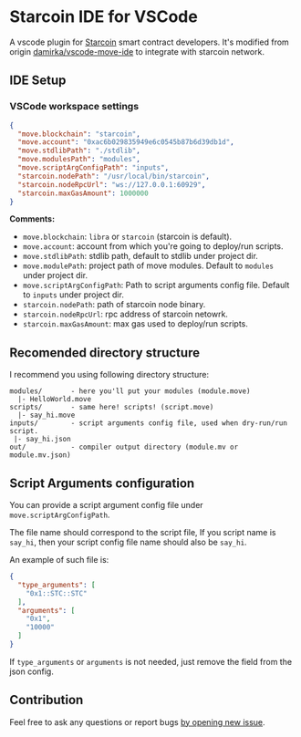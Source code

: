 # Starcoin IDE for VSCode

A vscode plugin for [Starcoin](https://github.com/starcoinorg/starcoin) smart contract developers.
It's modified from origin [damirka/vscode-move-ide](https://github.com/damirka/vscode-move-ide) to integrate with starcoin network.

## IDE Setup

### VSCode workspace settings

```json
{
  "move.blockchain": "starcoin",
  "move.account": "0xac6b029835949e6c0545b87b6d39db1d",
  "move.stdlibPath": "./stdlib",
  "move.modulesPath": "modules",
  "move.scriptArgConfigPath": "inputs",
  "starcoin.nodePath": "/usr/local/bin/starcoin",
  "starcoin.nodeRpcUrl": "ws://127.0.0.1:60929",
  "starcoin.maxGasAmount": 1000000
}
```

**Comments:**

- `move.blockchain`: `libra` or `starcoin` (starcoin is default).
- `move.account`: account from which you're going to deploy/run scripts.
- `move.stdlibPath`: stdlib path, default to stdlib under project dir.
- `move.modulePath`: project path of move modules. Default to `modules` under project dir.
- `move.scriptArgConfigPath`: Path to script arguments config file. Default to `inputs` under project dir.
- `starcoin.nodePath`: path of starcoin node binary.
- `starcoin.nodeRpcUrl`: rpc address of starcoin netowrk.
- `starcoin.maxGasAmount`: max gas used to deploy/run scripts.


## Recomended directory structure

I recommend you using following directory structure:
```
modules/       - here you'll put your modules (module.move)
  |- HelloWorld.move
scripts/       - same here! scripts! (script.move)
  |- say_hi.move
inputs/        - script arguments config file, used when dry-run/run script.
 |- say_hi.json
out/           - compiler output directory (module.mv or module.mv.json)
```

## Script Arguments configuration

You can provide a script argument config file under `move.scriptArgConfigPath`.

The file name should correspond to the script file,
If you script name is `say_hi`, then your script config file name should also be `say_hi`.

An example of such file is:

``` json
{
  "type_arguments": [
    "0x1::STC::STC"
  ],
  "arguments": [
    "0x1",
    "10000"
  ]
}
```

If `type_arguments` or `arguments` is not needed, just remove the field from the json config.


## Contribution

Feel free to ask any questions or report bugs [by opening new issue](https://github.com/starcoinorg/vscode-move-ide/issues).


